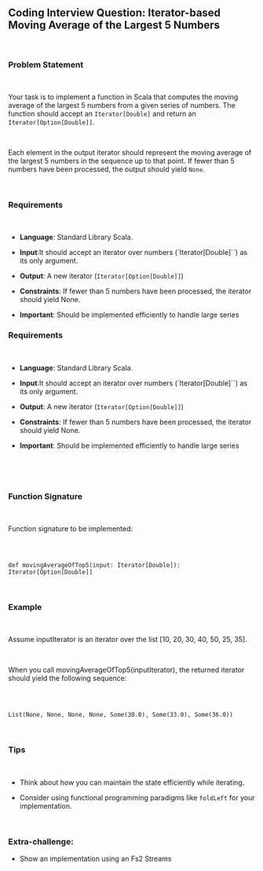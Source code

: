 ## Coding Interview Question: Iterator-based Moving Average of the Largest 5 Numbers

​

### Problem Statement

​

Your task is to implement a function in Scala that computes the moving average of the largest 5 numbers from a given series of numbers. The function should accept an `Iterator[Double]` and return an `Iterator[Option[Double]]`.

​

Each element in the output iterator should represent the moving average of the largest 5 numbers in the sequence up to that point. If fewer than 5 numbers have been processed, the output should yield `None`.

​

### Requirements

​

- **Language**: Standard Library Scala.

- **Input**:It should accept an iterator over numbers (`Iterator[Double]``) as its only argument.

- **Output**: A new iterator (`Iterator[Option[Double]]`)

- **Constraints**: If fewer than 5 numbers have been processed, the iterator should yield None.

- **Important**: Should be implemented efficiently to handle large series

### Requirements

​

- **Language**: Standard Library Scala.

- **Input**:It should accept an iterator over numbers (`Iterator[Double]``) as its only argument.

- **Output**: A new iterator (`Iterator[Option[Double]]`)

- **Constraints**: If fewer than 5 numbers have been processed, the iterator should yield None.

- **Important**: Should be implemented efficiently to handle large series

​

​

### Function Signature

​

Function signature to be implemented:

​

```

def movingAverageOfTop5(input: Iterator[Double]): Iterator[Option[Double]]

```

​

### Example

​

Assume inputIterator is an iterator over the list [10, 20, 30, 40, 50, 25, 35].

​

When you call movingAverageOfTop5(inputIterator), the returned iterator should yield the following sequence:

​

```

List(None, None, None, None, Some(30.0), Some(33.0), Some(36.0))

```

​

### Tips

​

- Think about how you can maintain the state efficiently while iterating.

- Consider using functional programming paradigms like `foldLeft` for your implementation.

​

### Extra-challenge:

- Show an implementation using an Fs2 Streams 
